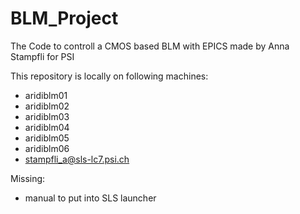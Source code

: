 # BLM_Project
The Code to controll a CMOS based BLM with EPICS made by Anna Stampfli for PSI

This repository is locally on following machines:
- aridiblm01
- aridiblm02
- aridiblm03
- aridiblm04
- aridiblm05
- aridiblm06
- stampfli_a@sls-lc7.psi.ch


Missing:
- manual to put into SLS launcher
